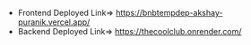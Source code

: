- Frontend Deployed Link=> https://bnbtempdep-akshay-puranik.vercel.app/
- Backend Deployed Link=> https://thecoolclub.onrender.com/
